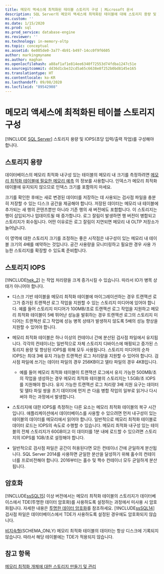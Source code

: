 ```yaml
---
title: 메모리 액세스에 최적화된 테이블 스토리지 구성 | Microsoft 문서
description: SQL Server의 메모리 액세스에 최적화된 테이블에 대해 스토리지 용량 및 IOPS(초당 입력/출력 작업)를 구성하는 방법을 알아봅니다.
ms.custom: ''
ms.date: 1/15/2020
ms.prod: sql
ms.prod_service: database-engine
ms.reviewer: ''
ms.technology: in-memory-oltp
ms.topic: conceptual
ms.assetid: 6e005de0-3a77-4b91-b497-14cc0f9f6605
author: markingmyname
ms.author: maghan
ms.openlocfilehash: a88af1af1e814ee6340f72553d74fdba1247c51e
ms.sourcegitcommit: dd36d1cbe32cd5a65c6638e8f252b0bd8145e165
ms.translationtype: HT
ms.contentlocale: ko-KR
ms.lasthandoff: 09/08/2020
ms.locfileid: "89542908"
---
```

# <a name="configuring-storage-for-memory-optimized-tables"></a>메모리 액세스에 최적화된 테이블 스토리지 구성
 [!INCLUDE [SQL Server](../../includes/applies-to-version/sqlserver.md)]
  스토리지 용량 및 IOPS(초당 입력/출력 작업)를 구성해야 합니다.  
  
## <a name="storage-capacity"></a>스토리지 용량  

데이터베이스의 메모리 최적화 내구성 있는 테이블의 메모리 내 크기를 측정하려면 [메모리 최적화 테이블에 필요한 메모리 예측](../../relational-databases/in-memory-oltp/estimate-memory-requirements-for-memory-optimized-tables.md) 의 정보를 사용합니다. 인덱스가 메모리 최적화 테이블에 유지되지 않으므로 인덱스 크기를 포함하지 마세요. 
 
크기를 확인한 후에는 새로 변경된 데이터를 저장하는 데 사용되는 검사점 파일을 충분히 저장할 수 있는 디스크 공간을 제공해야 합니다. 저장된 데이터는 메모리 내 테이블에 추가되는 새 행의 콘텐츠뿐만 아니라 기존 행의 새 버전에도 포함합니다. 이 스토리지는 행이 삽입되거나 업데이트될 때 증가합니다. 로그 잘림이 발생하면 행 버전이 병합되고 스토리지가 회수됩니다. 어떤 이유로든 로그 잘림이 지연되면 메모리 내 OLTP 저장소가 늘어납니다.

이 영역에 대한 스토리지 크기를 조정하는 좋은 시작점은 내구성이 있는 메모리 내 테이블 크기의 4배를 예약하는 것입니다. 공간 사용량을 모니터링하고 필요한 경우 사용 가능한 스토리지를 확장할 수 있도록 준비합니다.
  
## <a name="storage-iops"></a>스토리지 IOPS  
 [!INCLUDE[hek_2](../../includes/hek-2-md.md)] 는 작업 처리량을 크게 증가시킬 수 있습니다. 따라서 IO가 병목 상태가 아니어야 합니다.  
  
-   디스크 기반 테이블을 메모리 최적화 테이블에 마이그레이션하는 경우 트랜잭션 로그가 증가된 트랜잭션 로그 작업을 지원할 수 있는 스토리지 미디어에 있어야 합니다. 예를 들어 스토리지 미디어가 100MB/초로 트랜잭션 로그 작업을 지원하고 메모리 최적화 테이블이 5배 뛰어난 성능을 발휘하는 경우 트랜잭션 로그의 스토리지 미디어는 트랜잭션 로그 작업에 성능 병목 상태가 발생하지 않도록 5배의 성능 향상을 지원할 수 있어야 합니다.  
  
-   메모리 최적화 테이블은 하나 이상의 컨테이너 간에 분산된 검사점 파일에서 유지됩니다. 각각의 컨테이너는 일반적으로 자체 스토리지 디바이스에 매핑되고 증가된 스토리지 용량 및 향상된 IOPS를 위해 모두 사용됩니다. 스토리지 미디어의 순차 IOPS는 최대 3배 유지 가능한 트랜잭션 로그 처리량을 지원할 수 있어야 합니다. 검사점 파일에 쓰기는 데이터 파일의 경우 256KB이고 델타 파일의 경우 4KB입니다.
  
     - 예를 들어 메모리 최적화 테이블이 트랜잭션 로그에서 유지 가능한 500MB/초의 작업을 생성하는 경우 메모리 최적화 테이블의 스토리지는 1.5GB/초 IOPS를 지원해야 합니다. 유지 가능한 트랜잭션 로그 처리량 3배 지원 요구는 데이터 및 델타 파일 쌍을 초기 데이터에 먼저 쓴 다음 병합 작업의 일부로 읽거나 다시 써야 하는 과정에서 발생합니다.  
  
- 스토리지에 대한 IOPS를 측정하는 다른 요소는 메모리 최적화 테이블의 복구 시간입니다. 애플리케이션에서 데이터베이스를 사용할 수 있으려면 먼저 내구성이 있는 테이블의 데이터를 메모리에서 읽어야 합니다. 일반적으로 메모리 최적화 테이블로 데이터 로드는 IOPS의 속도로 수행할 수 있습니다. 메모리 최적화 내구성 있는 테이블의 전체 스토리지가 60GB이고 이 데이터를 1분 내에 로드할 수 있으려면 스토리지의 IOPS를 1GB/초로 설정해야 합니다.  
  
-   일반적으로 검사점 파일은 공간이 허용된다면 모든 컨테이너 간에 균일하게 분산됩니다. SQL Server 2014를 사용하면 균일한 분산을 달성하기 위해 홀수의 컨테이너를 프로비전해야 합니다. 2016부터는 홀수 및 짝수 컨테이너 모두 균일하게 분산됩니다.
  
## <a name="encryption"></a>암호화  
 [!INCLUDE[ssSQL15](../../includes/sssql15-md.md)] 이상 버전에서는 메모리 최적화 테이블의 스토리지가 데이터베이스에서 TDE(투명한 데이터 암호화)를 사용하도록 설정하는 과정에서 미사용 시 암호화됩니다. 자세한 내용은 [투명한 데이터 암호화](../../relational-databases/security/encryption/transparent-data-encryption.md)를 참조하세요. [!INCLUDE[ssSQL14](../../includes/sssql14-md.md)] 검사점 파일은 데이터베이스에서 TDE가 사용하도록 설정된 경우에도 암호화되지 않습니다.

 [비지속형](../../relational-databases/in-memory-oltp/defining-durability-for-memory-optimized-objects.md)(SCHEMA_ONLY) 메모리 최적화 테이블의 데이터는 항상 디스크에 기록되지 않습니다. 따라서 해당 테이블에는 TDE가 적용되지 않습니다.
  
## <a name="see-also"></a>참고 항목  
 [메모리 최적화 개체에 대한 스토리지 만들기 및 관리](../../relational-databases/in-memory-oltp/creating-and-managing-storage-for-memory-optimized-objects.md)  
  
  
